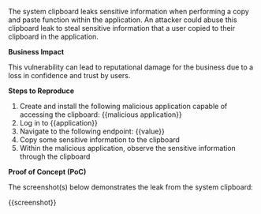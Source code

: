 The system clipboard leaks sensitive information when performing a copy and paste function within the application. An attacker could abuse this clipboard leak to steal sensitive information that a user copied to their clipboard in the application.

**Business Impact**

This vulnerability can lead to reputational damage for the business due to a loss in confidence and trust by users.

**Steps to Reproduce**

1. Create and install the following malicious application capable of accessing the clipboard: {{malicious application}}
1. Log in to {{application}}
1. Navigate to the following endpoint: {{value}}
1. Copy some sensitive information to the clipboard
1. Within the malicious application, observe the sensitive information through the clipboard

**Proof of Concept (PoC)**

The screenshot(s) below demonstrates the leak from the system clipboard:

{{screenshot}}
